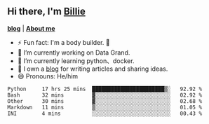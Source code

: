 

## Hi there, I'm [Billie](https://billie52707.cn) 
<strong><a href="https://www.cnblogs.com/billie52707">blog</a></strong> |
  <strong><a href="https://billie52707.cn/about/">About me</a></strong>  

- ⚡  Fun fact: I'm a body builder. 🏃
- 🔭  I’m currently working on Data Grand.
- 🌱  I’m currently learning python、docker.
- 📑  I own a [blog](https://billie52707.cn) for writing articles and sharing ideas.
- 😄  Pronouns: He/him







<!--START_SECTION:waka-->
```text
Python     17 hrs 25 mins  ███████████████████████▒░   92.92 % 
Bash       32 mins         ▓░░░░░░░░░░░░░░░░░░░░░░░░   02.92 % 
Other      30 mins         ▓░░░░░░░░░░░░░░░░░░░░░░░░   02.68 % 
Markdown   11 mins         ▒░░░░░░░░░░░░░░░░░░░░░░░░   01.05 % 
INI        4 mins          ░░░░░░░░░░░░░░░░░░░░░░░░░   00.43 % 
```
<!--END_SECTION:waka-->
